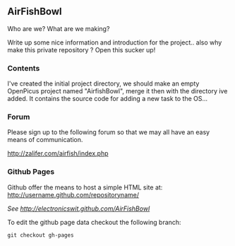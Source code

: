 ## AirFishBowl
Who are we? What are we making?

Write up some nice information and introduction for the project.. also why make this private repository ? Open this sucker up!


### Contents
I've created the initial project directory, we should make an empty OpenPicus project named "AirfishBowl", merge it then with the directory ive added. It contains the source code for adding a new task to the OS...


### Forum
Please sign up to the following forum so that we may all have an easy means of communication.

http://zalifer.com/airfish/index.php


### Github Pages
Github offer the means to host a simple HTML site at: http://username.github.com/repositoryname/

_See http://electronicswit.github.com/AirFishBowl_

To edit the github page data checkout the following branch:

    git checkout gh-pages
